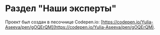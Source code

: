 # Раздел "Наши эксперты" 

Проект был создан в песочнице Codepen.io: [https://codepen.io/Yulia-Aseeva/pen/gOQErQM](https://codepen.io/Yulia-Aseeva/pen/gOQErQM).

